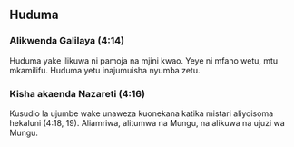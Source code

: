 ## Huduma

### Alikwenda Galilaya (4:14)

Huduma yake ilikuwa ni pamoja na mjini kwao. Yeye ni mfano wetu, mtu mkamilifu. Huduma yetu inajumuisha nyumba zetu.
### Kisha akaenda Nazareti (4:16)

Kusudio la ujumbe wake unaweza kuonekana katika mistari aliyoisoma hekaluni (4:18, 19). Aliamriwa, alitumwa na Mungu, na alikuwa na ujuzi wa Mungu.